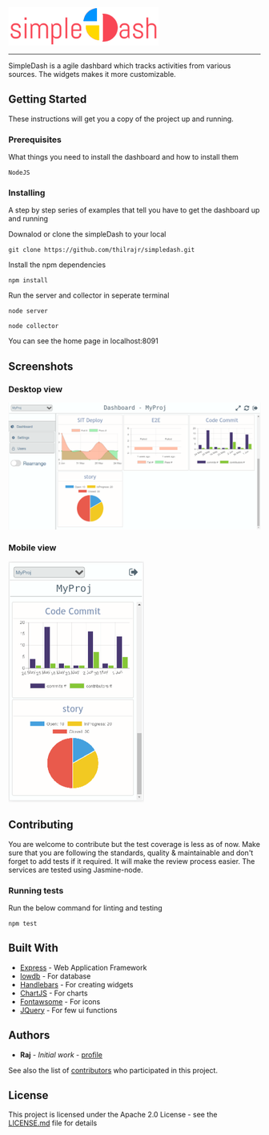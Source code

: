    <a name="README">[<img src="simpleDash.png" width="300px" />](http://test)</a>
<hr>


SimpleDash is a agile dashbard which tracks activities from various sources. The widgets makes it more customizable.

## Getting Started

These instructions will get you a copy of the project up and running.

### Prerequisites

What things you need to install the dashboard and how to install them

```
NodeJS
```

### Installing

A step by step series of examples that tell you have to get the dashboard up and running

Downalod or clone the simpleDash to your local

```
git clone https://github.com/thilrajr/simpledash.git
```

Install the npm dependencies

```
npm install
```

Run the server and collector in seperate terminal

```
node server
```

```
node collector
```
You can see the home page in localhost:8091

## Screenshots

### Desktop view
<img src="desktopView.png" />

### Mobile view
<img src="mobileView.png" />

## Contributing

You are welcome to contribute but the test coverage is less as of now. Make sure that you are following the standards, quality & maintainable and don't forget to add tests if it required. It will make the review process easier. The services are tested using Jasmine-node.

### Running tests

Run the below command for linting and testing

```
npm test
```

## Built With

* [Express](https://expressjs.com/) - Web Application Framework
* [lowdb](https://github.com/typicode/lowdb) - For database
* [Handlebars](http://handlebarsjs.com/) - For creating widgets
* [ChartJS](http://www.chartjs.org/) - For charts
* [Fontawsome](http://fontawesome.io/) - For icons
* [JQuery](https://jquery.com/) - For few ui functions

## Authors

* **Raj** - *Initial work* - [profile](https://github.com/thilrajr)

See also the list of [contributors](https://github.com/thilrajr/simpledash/contributors) who participated in this project.

## License

This project is licensed under the Apache 2.0 License - see the [LICENSE.md](LICENSE.md) file for details

